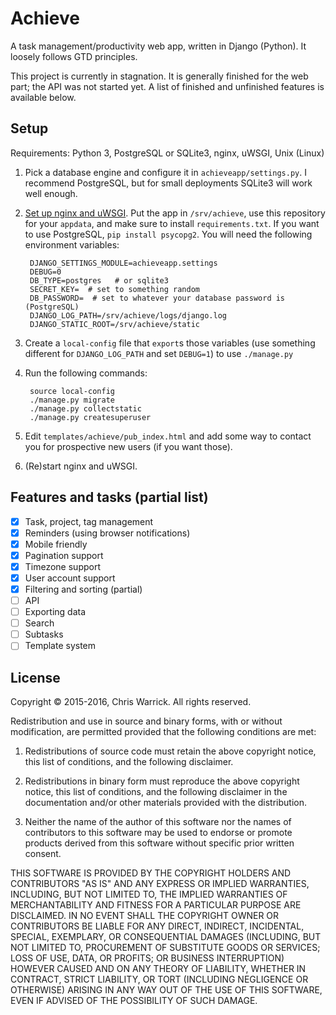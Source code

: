 Achieve
=======

A task management/productivity web app, written in Django (Python). It loosely
follows GTD principles.

This project is currently in stagnation. It is generally finished for the web
part; the API was not started yet. A list of finished and unfinished features
is available below.

Setup
-----

Requirements: Python 3, PostgreSQL or SQLite3, nginx, uWSGI, Unix (Linux)

1. Pick a database engine and configure it in `achieveapp/settings.py`. I
   recommend PostgreSQL, but for small deployments SQLite3 will work well
   enough.
2. [Set up nginx and uWSGI][]. Put the app in `/srv/achieve`, use this
   repository for your `appdata`, and make sure to install `requirements.txt`.
   If you want to use PostgreSQL, `pip install psycopg2`.
   You will need the following environment variables:

        DJANGO_SETTINGS_MODULE=achieveapp.settings
        DEBUG=0
        DB_TYPE=postgres   # or sqlite3
        SECRET_KEY=  # set to something random
        DB_PASSWORD=  # set to whatever your database password is (PostgreSQL)
        DJANGO_LOG_PATH=/srv/achieve/logs/django.log
        DJANGO_STATIC_ROOT=/srv/achieve/static

3. Create a `local-config` file that `export`s those variables (use something
   different for `DJANGO_LOG_PATH` and set `DEBUG=1`) to use `./manage.py`
4. Run the following commands:

        source local-config
        ./manage.py migrate
        ./manage.py collectstatic
        ./manage.py createsuperuser
5. Edit `templates/achieve/pub_index.html` and add some way to contact you for
   prospective new users (if you want those).
6. (Re)start nginx and uWSGI.

[Set up nginx and uWSGI]: https://chriswarrick.com/blog/2016/02/10/deploying-python-web-apps-with-nginx-and-uwsgi-emperor/

Features and tasks (partial list)
---------------------------------

 - [X] Task, project, tag management
 - [X] Reminders (using browser notifications)
 - [X] Mobile friendly
 - [X] Pagination support
 - [X] Timezone support
 - [X] User account support
 - [X] Filtering and sorting (partial)
 - [ ] API
 - [ ] Exporting data
 - [ ] Search
 - [ ] Subtasks
 - [ ] Template system

License
-------

Copyright © 2015-2016, Chris Warrick.
All rights reserved.

Redistribution and use in source and binary forms, with or without
modification, are permitted provided that the following conditions are
met:

1. Redistributions of source code must retain the above copyright
   notice, this list of conditions, and the following disclaimer.

2. Redistributions in binary form must reproduce the above copyright
   notice, this list of conditions, and the following disclaimer in the
   documentation and/or other materials provided with the distribution.

3. Neither the name of the author of this software nor the names of
   contributors to this software may be used to endorse or promote
   products derived from this software without specific prior written
   consent.

THIS SOFTWARE IS PROVIDED BY THE COPYRIGHT HOLDERS AND CONTRIBUTORS
"AS IS" AND ANY EXPRESS OR IMPLIED WARRANTIES, INCLUDING, BUT NOT
LIMITED TO, THE IMPLIED WARRANTIES OF MERCHANTABILITY AND FITNESS FOR
A PARTICULAR PURPOSE ARE DISCLAIMED.  IN NO EVENT SHALL THE COPYRIGHT
OWNER OR CONTRIBUTORS BE LIABLE FOR ANY DIRECT, INDIRECT, INCIDENTAL,
SPECIAL, EXEMPLARY, OR CONSEQUENTIAL DAMAGES (INCLUDING, BUT NOT
LIMITED TO, PROCUREMENT OF SUBSTITUTE GOODS OR SERVICES; LOSS OF USE,
DATA, OR PROFITS; OR BUSINESS INTERRUPTION) HOWEVER CAUSED AND ON ANY
THEORY OF LIABILITY, WHETHER IN CONTRACT, STRICT LIABILITY, OR TORT
(INCLUDING NEGLIGENCE OR OTHERWISE) ARISING IN ANY WAY OUT OF THE USE
OF THIS SOFTWARE, EVEN IF ADVISED OF THE POSSIBILITY OF SUCH DAMAGE.
